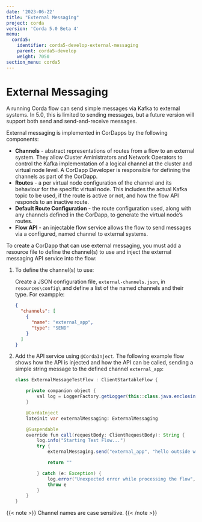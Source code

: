 ```yaml
---
date: '2023-06-22'
title: "External Messaging"
project: corda
version: 'Corda 5.0 Beta 4'
menu:
  corda5:
    identifier: corda5-develop-external-messaging
    parent: corda5-develop
    weight: 7050
section_menu: corda5
---
```


# External Messaging

A running Corda flow can send simple messages via Kafka to external systems. 
In 5.0, this is limited to sending messages, but a future version will support both send and send-and-receive messages. 

External messaging is implemented in CorDapps by the following components:
* **Channels** - abstract representations of routes from a flow to an external system. They allow Cluster Aministrators and Network Operators to control the Kafka implementation of a logical channel at the cluster and virtual node level. A CorDapp Developer is responsible for defining the channels as part of the CorDapp.
* **Routes** - a per virtual node configuration of the channel and its behaviour for the specific virtual node. This includes the actual Kafka topic to be used, if the route is active or not, and how the flow API responds to an inactive route.
* **Default Route Configuration** - the route configuration used, along with any channels defined in the CorDapp, to generate the virtual node’s routes. <!--The default route configuration is cluster level configuration and can be updated via the configuration API (Note: updates are not retrospective and will not change routes on existing virtual nodes).-->
* **Flow API** - an injectable flow service allows the flow to send messages via a configured, named channel to external systems. 

To create a CorDapp that can use external messaging, you must add a resource file to define the channel(s) to use and inject the external messaging API service into the flow: 

1. To define the channel(s) to use:

   Create a JSON configuration file, `external-channels.json`, in `resources\config\` and define a list of the named channels and their type. For exampple:
   ```json
   {
     "channels": [
       {
         "name": "external_app",
         "type": "SEND"
       }
     ]
   }
   ```

2. Add the API service using `@CordaInject`. The following example flow shows how the API is injected and how the API can be called, sending a simple string message to the defined channel `external_app`:  
   ```java
   class ExternalMessageTestFlow : ClientStartableFlow {
   
       private companion object {
           val log = LoggerFactory.getLogger(this::class.java.enclosingClass)
       }

       @CordaInject
       lateinit var externalMessaging: ExternalMessaging

       @Suspendable
       override fun call(requestBody: ClientRequestBody): String {
           log.info("Starting Test Flow...")
           try {
               externalMessaging.send("external_app", "hello outside world!")

               return ""

           } catch (e: Exception) {
               log.error("Unexpected error while processing the flow", e)
               throw e
           }
       }
   }
   ``` 
{{< note >}}
Channel names are case sensitive.
{{< /note >}}
